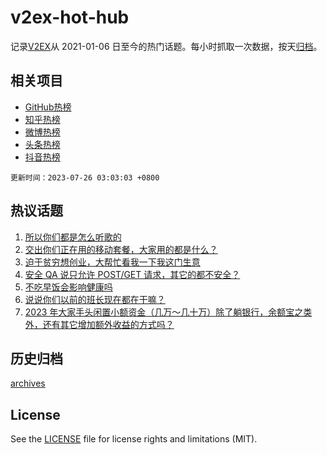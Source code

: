 # v2ex-hot-hub

 记录[V2EX](https://www.v2ex.com/)从 2021-01-06 日至今的热门话题。每小时抓取一次数据，按天[归档](archives)。
 
 ## 相关项目

- [GitHub热榜](https://github.com/snaildev/github-hot-hub)
- [知乎热榜](https://github.com/snaildev/zhihu-hot-hub)
- [微博热榜](https://github.com/snaildev/weibo-hot-hub)
- [头条热榜](https://github.com/snaildev/toutiao-hot-hub)
- [抖音热榜](https://github.com/snaildev/douyin-hot-hub)


 `更新时间：2023-07-26 03:03:03 +0800`

## 热议话题

1. [所以你们都是怎么听歌的](https://www.v2ex.com/t/959420)
1. [交出你们正在用的移动套餐，大家用的都是什么？](https://www.v2ex.com/t/959467)
1. [迫于贫穷想创业，大帮忙看我一下我这门生意](https://www.v2ex.com/t/959572)
1. [安全 QA 说只允许 POST/GET 请求，其它的都不安全？](https://www.v2ex.com/t/959602)
1. [不吃早饭会影响健康吗](https://www.v2ex.com/t/959471)
1. [说说你们以前的班长现在都在干嘛？](https://www.v2ex.com/t/959483)
1. [2023 年大家手头闲置小额资金（几万～几十万）除了躺银行，余额宝之类外，还有其它增加额外收益的方式吗？](https://www.v2ex.com/t/959473)

## 历史归档

[archives](archives)

## License

See the [LICENSE](LICENSE) file for license rights and limitations (MIT).
